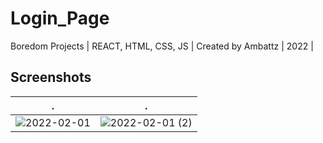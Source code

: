 # Login_Page
Boredom Projects | REACT, HTML, CSS, JS | Created by Ambattz | 2022 |

## Screenshots
.         | .
:-------------------------:|:-------------------------:
![2022-02-01](https://user-images.githubusercontent.com/69767685/154202413-0ea51a05-3a55-4b95-a440-22cafd9ad7b0.png) | ![2022-02-01 (2)](https://user-images.githubusercontent.com/69767685/154202434-b285d9b1-df69-452e-9983-31ce08bf655e.png)
